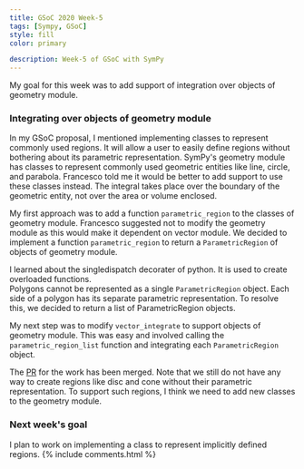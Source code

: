 ```yaml
---
title: GSoC 2020 Week-5
tags: [Sympy, GSoC]
style: fill
color: primary

description: Week-5 of GSoC with SymPy
---
```

My goal for this week was to add support of integration over objects of geometry module. 

### Integrating over objects of geometry module
In my GSoC proposal, I mentioned implementing classes to represent commonly used regions. It will allow a user to easily define regions without bothering about its parametric representation. SymPy's geometry module has classes to represent commonly used geometric entities like line, circle, and parabola. Francesco told me it would be better to add support to use these classes instead. The integral takes place over the boundary of the geometric entity, not over the area or volume enclosed. 

My first approach was to add a function `parametric_region` to the classes of geometry module. Francesco suggested not to modify the geometry module as this would make it dependent on vector module. We decided to implement a function `parametric_region` to return a `ParametricRegion` of objects of geometry module. 

I learned about the singledispatch decorater of python. It is used to create overloaded functions.  
Polygons cannot be represented as a single `ParametricRegion` object. Each side of a polygon has its separate parametric representation. To resolve this, we decided to return a list of ParametricRegion objects.

My next step was to modify `vector_integrate` to support objects of geometry module. This was easy and involved calling the `parametric_region_list` function and integrating each `ParametricRegion` object.

The [PR](https://github.com/sympy/sympy/pull/19650/files) for the work has been merged. Note that we still do not have any way to create regions like disc and cone without their parametric representation. To support such regions, I think we need to add new classes to the geometry module.
 
### Next week's goal 
I plan to work on implementing a class to represent implicitly defined regions. 
{% include comments.html %}


